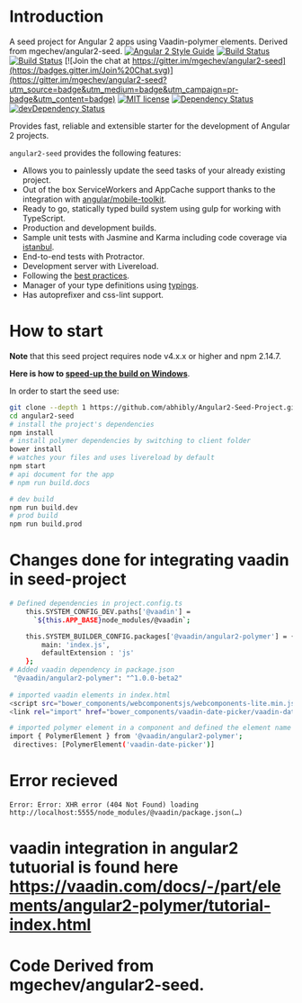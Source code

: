 # Introduction
A seed project for Angular 2 apps using Vaadin-polymer elements. Derived from mgechev/angular2-seed.
[![Angular 2 Style Guide](https://mgechev.github.io/angular2-style-guide/images/badge.svg)](https://angular.io/styleguide)
[![Build Status](https://travis-ci.org/mgechev/angular2-seed.svg?branch=master)](https://travis-ci.org/mgechev/angular2-seed)
[![Build Status](https://ci.appveyor.com/api/projects/status/github/mgechev/angular2-seed?svg=true)](https://ci.appveyor.com/project/mgechev/angular2-seed)
[![Join the chat at https://gitter.im/mgechev/angular2-seed](https://badges.gitter.im/Join%20Chat.svg)](https://gitter.im/mgechev/angular2-seed?utm_source=badge&utm_medium=badge&utm_campaign=pr-badge&utm_content=badge)
[![MIT license](http://img.shields.io/badge/license-MIT-brightgreen.svg)](http://opensource.org/licenses/MIT)
[![Dependency Status](https://david-dm.org/mgechev/angular2-seed.svg)](https://david-dm.org/mgechev/angular2-seed)
[![devDependency Status](https://david-dm.org/mgechev/angular2-seed/dev-status.svg)](https://david-dm.org/mgechev/angular2-seed#info=devDependencies)

Provides fast, reliable and extensible starter for the development of Angular 2 projects.

`angular2-seed` provides the following features:

- Allows you to painlessly update the seed tasks of your already existing project.
- Out of the box ServiceWorkers and AppCache support thanks to the integration with [angular/mobile-toolkit](https://github.com/angular/mobile-toolkit).
- Ready to go, statically typed build system using gulp for working with TypeScript.
- Production and development builds.
- Sample unit tests with Jasmine and Karma including code coverage via [istanbul](https://gotwarlost.github.io/istanbul/).
- End-to-end tests with Protractor.
- Development server with Livereload.
- Following the [best practices](https://angular.io/styleguide).
- Manager of your type definitions using [typings](https://github.com/typings/typings).
- Has autoprefixer and css-lint support.

# How to start

**Note** that this seed project requires node v4.x.x or higher and npm 2.14.7.

**Here is how to [speed-up the build on Windows](https://github.com/mgechev/angular2-seed/wiki/Speed-up-the-build-on-Windows)**.

In order to start the seed use:


```bash
git clone --depth 1 https://github.com/abhibly/Angular2-Seed-Project.git
cd angular2-seed
# install the project's dependencies
npm install
# install polymer dependencies by switching to client folder
bower install
# watches your files and uses livereload by default
npm start
# api document for the app
# npm run build.docs

# dev build
npm run build.dev
# prod build
npm run build.prod
```
# Changes done for integrating vaadin in seed-project
```bash
# Defined dependencies in project.config.ts
    this.SYSTEM_CONFIG_DEV.paths['@vaadin'] =
      `${this.APP_BASE}node_modules/@vaadin`;

    this.SYSTEM_BUILDER_CONFIG.packages['@vaadin/angular2-polymer'] = {
        main: 'index.js',
        defaultExtension : 'js'
    };
# Added vaadin dependency in package.json
 "@vaadin/angular2-polymer": "^1.0.0-beta2"
 
# imported vaadin elements in index.html
<script src="bower_components/webcomponentsjs/webcomponents-lite.min.js"></script>
<link rel="import" href="bower_components/vaadin-date-picker/vaadin-date-picker.html">

# imported polymer element in a component and defined the element name in directives list
import { PolymerElement } from '@vaadin/angular2-polymer';
 directives: [PolymerElement('vaadin-date-picker')]
 ```
 # Error recieved
 
 ```
Error: Error: XHR error (404 Not Found) loading http://localhost:5555/node_modules/@vaadin/package.json(…)
 
 ```
# vaadin integration in angular2 tutuorial is found here https://vaadin.com/docs/-/part/elements/angular2-polymer/tutorial-index.html
# Code Derived from mgechev/angular2-seed. 
